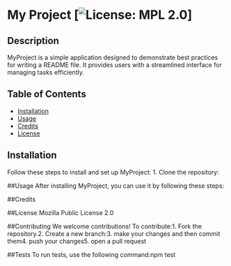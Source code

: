 # My Project [![License: MPL 2.0](https://img.shields.io/badge/License-MPL_2.0-brightgreen.svg)]

  ## Description
  MyProject is a simple application designed to demonstrate best practices for writing a README file. It provides users with a streamlined interface for managing tasks efficiently.

  ## Table of Contents
  - [Installation](#installation)
  - [Usage](#usage)
  - [Credits](#credits)
  - [License](#license)

  ## Installation
  Follow these steps to install and set up MyProject: 1. Clone the repository:

  ##Usage
  After installing MyProject, you can use it by following these steps:

  ##Credits

  ##License
  Mozilla Public License 2.0

  ##Contributing
  We welcome contributions! To contribute:1. Fork the repository.2. Create a new branch:3. make your changes and then commit them4. push your changes5. open a pull request

  ##Tests
  To run tests, use the following command:npm test